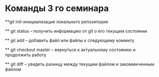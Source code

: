 # Команды 3 го семинара

**git init-инициализация локального репозитория 

** git status – получить информацию от git о его текущем состоянии

** git add – добавить файл или файлы к следующему коммиту

** git checkout master – вернуться к актуальному состоянию и продолжить работу

** git diff – увидеть разницу между текущим файлом и закоммиченным файлом
